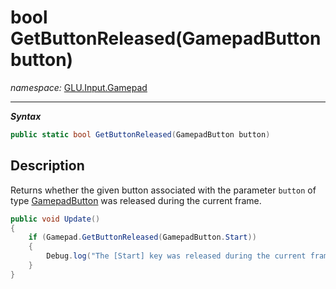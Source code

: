 ﻿# bool GetButtonReleased(GamepadButton button)
*namespace:* [GLU.Input.Gamepad](../gamepad.md)

---
***Syntax***
```csharp
public static bool GetButtonReleased(GamepadButton button)
```

## Description
Returns whether the given button associated with the parameter `button` of type [GamepadButton](./GamepadButton.md) was released during the current frame.

```csharp
public void Update()
{
    if (Gamepad.GetButtonReleased(GamepadButton.Start))
    {
        Debug.log("The [Start] key was released during the current frame");
    }
}
```